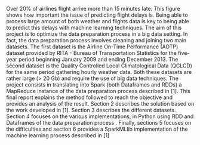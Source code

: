 
Over 20% of airlines flight arrive more than 15 minutes late. This figure shows how important the issue of predicting flight delays is. Being able to process large amount of both weather and flights data is key to being able to predict this delays with machine learning techniques. 
The aim of this project is to optimize the data preparation process in a big data setting. In fact, the data preparation process involves cleaning and joining two main datasets. The first dataset is the Airline On-Time Performance (AOTP) dataset provided by RITA - Bureau of Transportation Statistics for the five-year period beginning January 2009 and ending December 2013. The second dataset is the Quality Controlled Local Climatological Data (QCLCD) for the same period gathering hourly weather data. Both these datasets are rather large (> 20 Gb) and require the use of big data techniques. 
The project consists in translating into Spark (both Dataframes and RDDs) a MapReduce instance of the data preparation process described in [1]. 
This final report explains the method followed to reach the objective and provides an analysis of the result. Section 2 describes the solution based on the work developed in [1]. Section 3 describes the different datasets. Section 4 focuses on the various implementations, in Python using RDD and Dataframes of the data preparation process . Finally, sections 5 focuses on the difficulties and section 6 provides a SparkMLlib implementation of the machine learning process described in [1]

